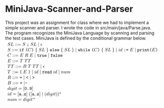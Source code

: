 # MiniJava-Scanner-and-Parser
 This project was an assignment for class where we had to implement a simple scanner and parser.
 I wrote the code in src/main/java/Parse.java. The program recognizes the MiniJava Language by scanning and parsing the test cases. MiniJava is defined by the conditional grammar below.
 ![Grammar](img/grammar.png)
